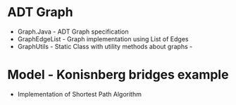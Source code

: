 # ADT Graph

- Graph.Java - ADT Graph specification 
- GraphEdgeList - Graph implementation using List of Edges
- GraphUtils - Static Class with utility methods about graphs -  

# Model - Konisnberg bridges example
- Implementation of Shortest Path Algorithm